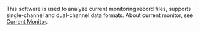 This software is used to analyze current monitoring record files, supports single-channel and dual-channel data formats.
About current monitor, see [Current Monitor](https://github.com/shenmeshisanpao/Current-Monitor "Current Monitor").
